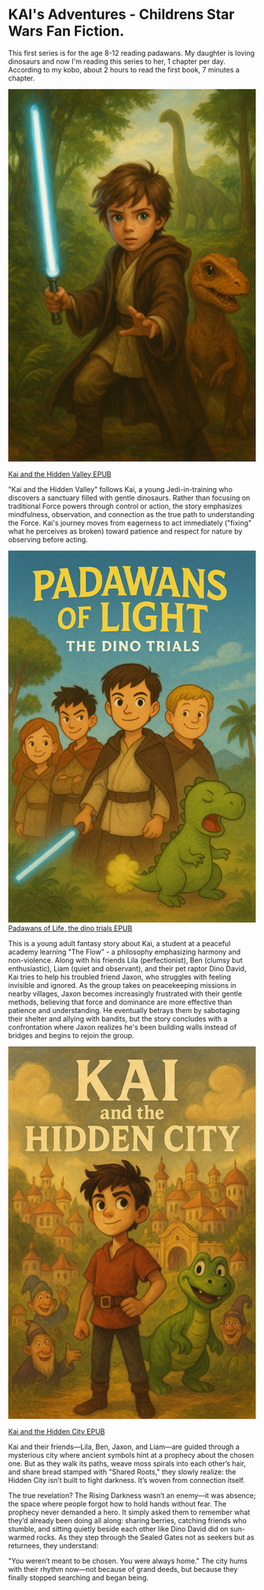# KAI's Adventures - Childrens Star Wars Fan Fiction.

This first series is for the age 8-12 reading padawans. My daughter is loving dinosaurs and now I'm reading this series to her, 1 chapter per day. According to my kobo, about 2 hours to read the first book, 7 minutes a chapter. 



![Kai and the Hidden Valley](https://github.com/tbiens/My-Books/blob/main/book1cover.png?raw=true)

[Kai and the Hidden Valley EPUB](https://github.com/tbiens/My-Books/raw/refs/heads/main/Kai_and_the_hidden_valley.epub)

"Kai and the Hidden Valley" follows Kai, a young Jedi-in-training who discovers a sanctuary filled with gentle dinosaurs. Rather than focusing on traditional Force powers through control or action, the story emphasizes mindfulness, observation, and connection as the true path to understanding the Force. Kai's journey moves from eagerness to act immediately ("fixing" what he perceives as broken) toward patience and respect for nature by observing before acting.



![Padawans of Light, the dino trials.](https://github.com/tbiens/My-Books/blob/main/book2cover.png?raw=true)
[Padawans of Life, the dino trials EPUB](https://github.com/tbiens/kai_book_series/raw/refs/heads/main/Padawans_of_Light.epub)


This is a young adult fantasy story about Kai, a student at a peaceful academy learning "The Flow" - a philosophy emphasizing harmony and non-violence. Along with his friends Lila (perfectionist), Ben (clumsy but enthusiastic), Liam (quiet and observant), and their pet raptor Dino David, Kai tries to help his troubled friend Jaxon, who struggles with feeling invisible and ignored. As the group takes on peacekeeping missions in nearby villages, Jaxon becomes increasingly frustrated with their gentle methods, believing that force and dominance are more effective than patience and understanding. He eventually betrays them by sabotaging their shelter and allying with bandits, but the story concludes with a confrontation where Jaxon realizes he's been building walls instead of bridges and begins to rejoin the group.


![Kai and the Hidden City](https://github.com/tbiens/My-Books/blob/main/book3cover.png?raw=true)

[Kai and the Hidden City EPUB](https://github.com/tbiens/kai_book_series/raw/refs/heads/main/Kai_and_the_Hidden_City.epub)


Kai and their friends—Lila, Ben, Jaxon, and Liam—are guided through a mysterious city where ancient symbols hint at a prophecy about the chosen one. But as they walk its paths, weave moss spirals into each other’s hair, and share bread stamped with "Shared Roots," they slowly realize: the Hidden City isn’t built to fight darkness. It’s woven from connection itself.

The true revelation? The Rising Darkness wasn’t an enemy—it was absence; the space where people forgot how to hold hands without fear. The prophecy never demanded a hero. It simply asked them to remember what they’d already been doing all along: sharing berries, catching friends who stumble, and sitting quietly beside each other like Dino David did on sun-warmed rocks.
As they step through the Sealed Gates not as seekers but as returnees, they understand:

"You weren’t meant to be chosen. You were always home."
The city hums with their rhythm now—not because of grand deeds, but because they finally stopped searching and began being.
